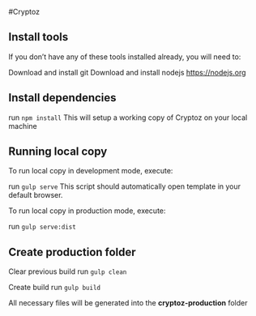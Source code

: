 #Cryptoz

## Install tools
If you don’t have any of these tools installed already, you will need to:

Download and install git
Download and install nodejs https://nodejs.org

## Install dependencies

run `npm install`
This will setup a working copy of Cryptoz on your local machine

## Running local copy
To run local copy in development mode, execute:

run `gulp serve`
This script should automatically open template in your default browser.

To run local copy in production mode, execute:

run `gulp serve:dist`

## Create production folder

Clear previous build
run `gulp clean`

Create build
run `gulp build`

All necessary files will be generated into the **cryptoz-production** folder
